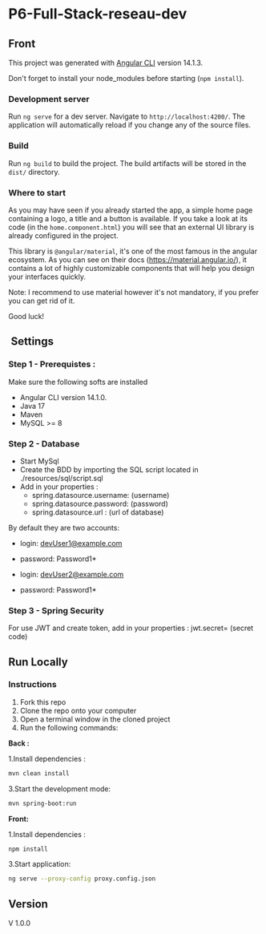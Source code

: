 # P6-Full-Stack-reseau-dev

## Front 

This project was generated with [Angular CLI](https://github.com/angular/angular-cli) version 14.1.3.

Don't forget to install your node_modules before starting (`npm install`).

### Development server

Run `ng serve` for a dev server. Navigate to `http://localhost:4200/`. The application will automatically reload if you change any of the source files.

### Build

Run `ng build` to build the project. The build artifacts will be stored in the `dist/` directory.

### Where to start

As you may have seen if you already started the app, a simple home page containing a logo, a title and a button is available. If you take a look at its code (in the `home.component.html`) you will see that an external UI library is already configured in the project.

This library is `@angular/material`, it's one of the most famous in the angular ecosystem. As you can see on their docs (https://material.angular.io/), it contains a lot of highly customizable components that will help you design your interfaces quickly.

Note: I recommend to use material however it's not mandatory, if you prefer you can get rid of it.

Good luck!


## ️ Settings

### Step 1 - Prerequistes :

Make sure the following softs are installed

- Angular CLI version 14.1.0.
- Java  17
- Maven
- MySQL >= 8

### Step 2 - Database

- Start MySql
- Create the BDD by importing the SQL script located in ./resources/sql/script.sql
- Add in your properties :
  - spring.datasource.username: (username)
  - spring.datasource.password: (password)
  - spring.datasource.url : (url of database)

By default they are two accounts:

- login: devUser1@example.com
- password: Password1*

- login: devUser2@example.com
- password: Password1*

### Step 3 - Spring Security

For use JWT and create token, add in your properties :
jwt.secret= (secret code)

## Run Locally

### Instructions

1.  Fork this repo
2.  Clone the repo onto your computer
3.  Open a terminal window in the cloned project
4.  Run the following commands:

**Back :**

1.Install dependencies :

```bash
mvn clean install
```

3.Start the development mode:

```bash
mvn spring-boot:run 
```

**Front:**

1.Install dependencies :

```bash
npm install
```

3.Start application:

```bash
ng serve --proxy-config proxy.config.json
```

## Version

V 1.0.0
